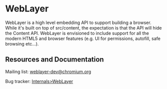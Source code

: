 # WebLayer

WebLayer is a high level embedding API to support building a browser. While it's
built on top of src/content, the expectation is that the API will hide the
Content API. WebLayer is envisioned to include support for all the modern HTML5
and browser features (e.g. UI for permissions, autofill, safe browsing etc...).

## Resources and Documentation

Mailing list: [weblayer-dev@chromium.org](https://groups.google.com/a/chromium.org/forum/#!forum/weblayer-dev)

Bug tracker: [Internals>WebLayer](https://bugs.chromium.org/p/chromium/issues/list?can=2&q=component%3AInternals%3EWebLayer)
